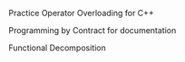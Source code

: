Practice Operator Overloading for C++

Programming by Contract for documentation 

Functional Decomposition

